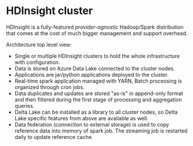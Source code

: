 
# HDInsight cluster

HDInsight is a fully-featured _provider-agnostic_ Hadoop/Spark distribution that comes at the cost of much bigger management and support overhead.

Architecture top level view:

* Single or multiple HDInsight clusters to hold the whole infrastructure with configuration.
* Data is stored on Azure Data Lake connected to the cluster nodes.
* Applications are jar/python applications deployed to the cluster.
* Real-time spark application managed with YARN, Batch processing is organized through cron jobs.
* Data duplicates and updates are stored "as-is" in append-only format and then filtered during the first stage of processing and aggregation queries.
* Delta Lake can be installed as a library to all cluster nodes, so Delta Lake specific features from above are available as well.
* Data federation (connection to external storage) is used to copy reference data into memory of spark job.
  The streaming job is restarted daily to update reference cache.
